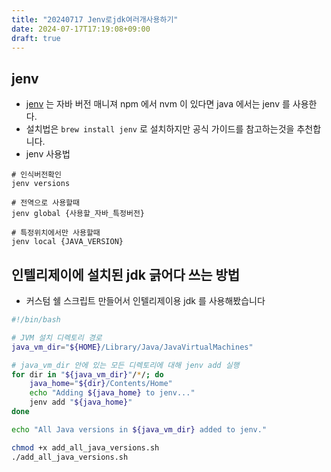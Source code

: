 ```yaml
---
title: "20240717 Jenv로jdk여러개사용하기"
date: 2024-07-17T17:19:08+09:00
draft: true
---
```


## jenv
- [jenv](https://github.com/jenv/jenv) 는 자바 버전 매니져 npm 에서 nvm 이 있다면 java 에서는 jenv 를 사용한다.
- 설치법은 `brew install jenv` 로 설치하지만 공식 가이드를 참고하는것을 추천합니다.
- jenv 사용법
```
# 인식버전확인
jenv versions

# 전역으로 사용할때
jenv global {사용할_자바_특정버전}

# 특정위치에서만 사용할때
jenv local {JAVA_VERSION}
```

## 인텔리제이에 설치된 jdk 긁어다 쓰는 방법
- 커스텀 쉘 스크립트 만들어서 인텔리제이용 jdk 를 사용해봤습니다

```sh
#!/bin/bash

# JVM 설치 디렉토리 경로
java_vm_dir="${HOME}/Library/Java/JavaVirtualMachines"

# java_vm_dir 안에 있는 모든 디렉토리에 대해 jenv add 실행
for dir in "${java_vm_dir}"/*/; do
    java_home="${dir}/Contents/Home"
    echo "Adding ${java_home} to jenv..."
    jenv add "${java_home}"
done

echo "All Java versions in ${java_vm_dir} added to jenv."
```

```sh
chmod +x add_all_java_versions.sh
./add_all_java_versions.sh
```

